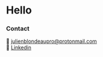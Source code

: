 # Hello



### Contact

:e-mail: julienblondeaupro@protonmail.com <br/>
:briefcase: <a href="https://www.linkedin.com/in/julien-blondeau-61a0541b5/">Linkedin</a>

